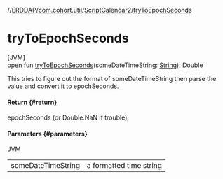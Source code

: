 //[ERDDAP](../../../index.md)/[com.cohort.util](../index.md)/[ScriptCalendar2](index.md)/[tryToEpochSeconds](try-to-epoch-seconds.md)

# tryToEpochSeconds

[JVM]\
open fun [tryToEpochSeconds](try-to-epoch-seconds.md)(someDateTimeString: [String](https://docs.oracle.com/en/java/javase/21/docs/api/java.base/java/lang/String.html)): Double

This tries to figure out the format of someDateTimeString then parse the value and convert it to epochSeconds.

#### Return {#return}

epochSeconds (or Double.NaN if trouble);

#### Parameters {#parameters}

JVM

| | |
|---|---|
| someDateTimeString | a formatted time string |